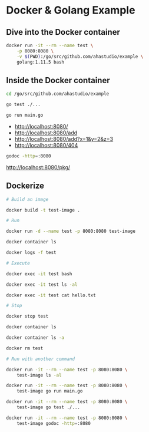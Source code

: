 # Docker & Golang Example

## Dive into the Docker container

```bash
docker run -it --rm --name test \
    -p 8080:8080 \
    -v $(PWD):/go/src/github.com/ahastudio/example \
    golang:1.11.5 bash
```

## Inside the Docker container

```bash
cd /go/src/github.com/ahastudio/example

go test ./...

go run main.go
```

- <http://localhost:8080/>
- <http://localhost:8080/add>
- <http://localhost:8080/add?x=1&y=2&z=3>
- <http://localhost:8080/404>

```bash
godoc -http=:8080
```

<http://localhost:8080/pkg/>

## Dockerize

```bash
# Build an image

docker build -t test-image .

# Run

docker run -d --name test -p 8080:8080 test-image

docker container ls

docker logs -f test

# Execute

docker exec -it test bash

docker exec -it test ls -al

docker exec -it test cat hello.txt

# Stop

docker stop test

docker container ls

docker container ls -a

docker rm test

# Run with another command

docker run -it --rm --name test -p 8080:8080 \
    test-image ls -al

docker run -it --rm --name test -p 8080:8080 \
    test-image go run main.go

docker run -it --rm --name test -p 8080:8080 \
    test-image go test ./...

docker run -it --rm --name test -p 8080:8080 \
    test-image godoc -http=:8080
```
